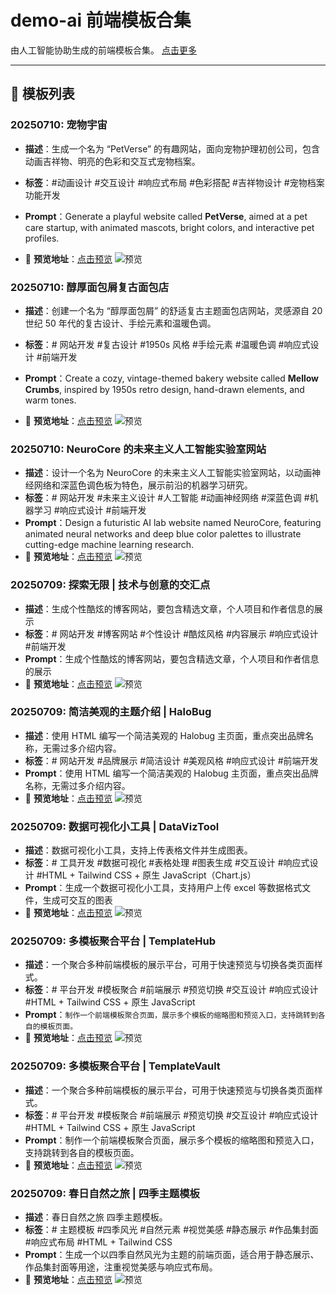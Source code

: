 # demo-ai 前端模板合集

由人工智能协助生成的前端模板合集。 [点击更多](https://github.halobug.cn/demo-ai/)


---

## 📁 模板列表

### 20250710: 宠物宇宙

- **描述**：生成一个名为 “PetVerse” 的有趣网站，面向宠物护理初创公司，包含动画吉祥物、明亮的色彩和交互式宠物档案。
- **标签**：#动画设计 #交互设计 #响应式布局 #色彩搭配 #吉祥物设计 #宠物档案功能开发
- **Prompt**：Generate a playful website called **PetVerse**, aimed at a pet care startup, with animated mascots, bright colors, and interactive pet profiles.

- 🔗 **预览地址**：[点击预览](https://github.halobug.cn/demo-ai/Template/PetVerse_20250710/index.html)
![预览](https://github.halobug.cn/demo-ai/Template/PetVerse_20250710/previewimage.png "预览")

### 20250710: 醇厚面包屑复古面包店

- **描述**：创建一个名为 “醇厚面包屑” 的舒适复古主题面包店网站，灵感源自 20 世纪 50 年代的复古设计、手绘元素和温暖色调。
- **标签**：# 网站开发 #复古设计 #1950s 风格 #手绘元素 #温暖色调 #响应式设计 #前端开发
- **Prompt**：Create a cozy, vintage-themed bakery website called **Mellow Crumbs**, inspired by 1950s retro design, hand-drawn elements, and warm tones.

- 🔗 **预览地址**：[点击预览](https://github.halobug.cn/demo-ai/Template/MellowCrumbs_Bakery_20250710/index.html)
![预览](https://github.halobug.cn/demo-ai/Template/MellowCrumbs_Bakery_20250710/previewimage.png "预览")

### 20250710: NeuroCore 的未来主义人工智能实验室网站
- **描述**：设计一个名为 NeuroCore 的未来主义人工智能实验室网站，以动画神经网络和深蓝色调色板为特色，展示前沿的机器学习研究。
- **标签**：# 网站开发 #未来主义设计 #人工智能 #动画神经网络 #深蓝色调 #机器学习 #响应式设计 #前端开发
- **Prompt**：Design a futuristic AI lab website named NeuroCore, featuring animated neural networks and deep blue color palettes to illustrate cutting-edge machine learning research.
- 🔗 **预览地址**：[点击预览](https://github.halobug.cn/demo-ai/Template/neurocore-ai-lab-20250710/index.html)
![预览](https://github.halobug.cn/demo-ai/Template/neurocore-ai-lab-20250710/previewimage.png "预览")


### 20250709: 探索无限 | 技术与创意的交汇点
- **描述**：生成个性酷炫的博客网站，要包含精选文章，个人项目和作者信息的展示
- **标签**：# 网站开发 #博客网站 #个性设计 #酷炫风格 #内容展示 #响应式设计 #前端开发
- **Prompt**：生成个性酷炫的博客网站，要包含精选文章，个人项目和作者信息的展示
- 🔗 **预览地址**：[点击预览](https://github.halobug.cn/demo-ai/Template/tech-blog-20250709/index.html)
![预览](https://github.halobug.cn/demo-ai/Template/tech-blog-20250709/previewimage.png "预览")

### 20250709: 简洁美观的主题介绍 | HaloBug
- **描述**：使用 HTML 编写一个简洁美观的 Halobug 主页面，重点突出品牌名称，无需过多介绍内容。
- **标签**：# 网站开发 #品牌展示 #简洁设计 #美观风格 #响应式设计 #前端开发
- **Prompt**：使用 HTML 编写一个简洁美观的 Halobug 主页面，重点突出品牌名称，无需过多介绍内容。
- 🔗 **预览地址**：[点击预览](https://github.halobug.cn/demo-ai/Template/HaloBug_20250709/index.html)
![预览](https://github.halobug.cn/demo-ai/Template/HaloBug_20250709/previewimage.png "预览")

### 20250709: 数据可视化小工具 | DataVizTool
- **描述**：数据可视化小工具，支持上传表格文件并生成图表。
- **标签**：# 工具开发 #数据可视化 #表格处理 #图表生成 #交互设计 #响应式设计 #HTML + Tailwind CSS + 原生 JavaScript（Chart.js）
- **Prompt**：生成一个数据可视化小工具，支持用户上传 excel 等数据格式文件，生成可交互的图表
- 🔗 **预览地址**：[点击预览](https://github.halobug.cn/demo-ai/Template/DataVizTool_20250709/index.html)
![预览](https://github.halobug.cn/demo-ai/Template/DataVizTool_20250709/previewimage.png "预览")

### 20250709: 多模板聚合平台 | TemplateHub
- **描述**：一个聚合多种前端模板的展示平台，可用于快速预览与切换各类页面样式。
- **标签**：# 平台开发 #模板聚合 #前端展示 #预览切换 #交互设计 #响应式设计 #HTML + Tailwind CSS + 原生 JavaScript
- **Prompt**：`制作一个前端模板聚合页面，展示多个模板的缩略图和预览入口，支持跳转到各自的模板页面。`
- 🔗 **预览地址**：[点击预览](https://github.halobug.cn/demo-ai/Template/TemplateHub_20250709/index.html)
![预览](https://github.halobug.cn/demo-ai/Template/TemplateHub_20250709/previewimage.png "预览")

### 20250709: 多模板聚合平台 | TemplateVault
- **描述**：一个聚合多种前端模板的展示平台，可用于快速预览与切换各类页面样式。
- **标签**：# 平台开发 #模板聚合 #前端展示 #预览切换 #交互设计 #响应式设计 #HTML + Tailwind CSS + 原生 JavaScript
- **Prompt**：制作一个前端模板聚合页面，展示多个模板的缩略图和预览入口，支持跳转到各自的模板页面。
- 🔗 **预览地址**：[点击预览](https://github.halobug.cn/demo-ai/Template/TemplateVault/index.html)
![预览](https://github.halobug.cn/demo-ai/Template/TemplateVault/previewimage.png "预览")


### 20250709: 春日自然之旅 | 四季主题模板
- **描述**：春日自然之旅 四季主题模板。
- **标签**：# 主题模板 #四季风光 #自然元素 #视觉美感 #静态展示 #作品集封面 #响应式布局 #HTML + Tailwind CSS
- **Prompt**：生成一个以四季自然风光为主题的前端页面，适合用于静态展示、作品集封面等用途，注重视觉美感与响应式布局。
- 🔗 **预览地址**：[点击预览](https://github.halobug.cn/demo-ai/Template/SeasonalNatureGallery_20250709)
![预览](https://github.halobug.cn/demo-ai/Template/SeasonalNatureGallery_20250709/previewimage.png "预览")
